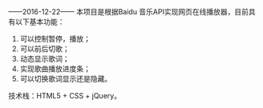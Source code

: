 ——2016-12-22——
本项目是根据Baidu 音乐API实现网页在线播放器，目前具有以下基本功能：
1. 可以控制暂停，播放；
2. 可以前后切歌；
3. 动态显示歌词；
4. 实现歌曲播放进度条；
5. 可以切换歌词显示还是隐藏。

技术栈：HTML5 + CSS + jQuery。
